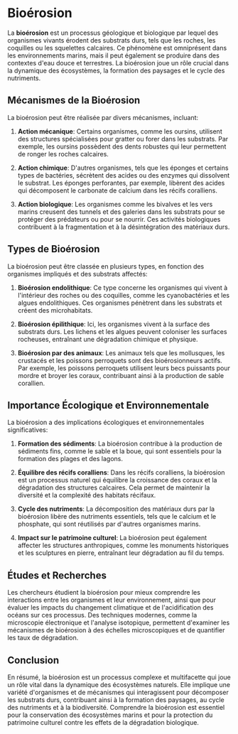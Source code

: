 # Bioérosion

La **bioérosion** est un processus géologique et biologique par lequel des organismes vivants érodent des substrats durs, tels que les roches, les coquilles ou les squelettes calcaires. Ce phénomène est omniprésent dans les environnements marins, mais il peut également se produire dans des contextes d'eau douce et terrestres. La bioérosion joue un rôle crucial dans la dynamique des écosystèmes, la formation des paysages et le cycle des nutriments.

## Mécanismes de la Bioérosion

La bioérosion peut être réalisée par divers mécanismes, incluant:

1. **Action mécanique**: Certains organismes, comme les oursins, utilisent des structures spécialisées pour gratter ou forer dans les substrats. Par exemple, les oursins possèdent des dents robustes qui leur permettent de ronger les roches calcaires.

2. **Action chimique**: D'autres organismes, tels que les éponges et certains types de bactéries, sécrètent des acides ou des enzymes qui dissolvent le substrat. Les éponges perforantes, par exemple, libèrent des acides qui décomposent le carbonate de calcium dans les récifs coralliens.

3. **Action biologique**: Les organismes comme les bivalves et les vers marins creusent des tunnels et des galeries dans les substrats pour se protéger des prédateurs ou pour se nourrir. Ces activités biologiques contribuent à la fragmentation et à la désintégration des matériaux durs.

## Types de Bioérosion

La bioérosion peut être classée en plusieurs types, en fonction des organismes impliqués et des substrats affectés:

1. **Bioérosion endolithique**: Ce type concerne les organismes qui vivent à l'intérieur des roches ou des coquilles, comme les cyanobactéries et les algues endolithiques. Ces organismes pénètrent dans les substrats et créent des microhabitats.

2. **Bioérosion épilithique**: Ici, les organismes vivent à la surface des substrats durs. Les lichens et les algues peuvent coloniser les surfaces rocheuses, entraînant une dégradation chimique et physique.

3. **Bioérosion par des animaux**: Les animaux tels que les mollusques, les crustacés et les poissons perroquets sont des bioérosionneurs actifs. Par exemple, les poissons perroquets utilisent leurs becs puissants pour mordre et broyer les coraux, contribuant ainsi à la production de sable corallien.

## Importance Écologique et Environnementale

La bioérosion a des implications écologiques et environnementales significatives:

1. **Formation des sédiments**: La bioérosion contribue à la production de sédiments fins, comme le sable et la boue, qui sont essentiels pour la formation des plages et des lagons.

2. **Équilibre des récifs coralliens**: Dans les récifs coralliens, la bioérosion est un processus naturel qui équilibre la croissance des coraux et la dégradation des structures calcaires. Cela permet de maintenir la diversité et la complexité des habitats récifaux.

3. **Cycle des nutriments**: La décomposition des matériaux durs par la bioérosion libère des nutriments essentiels, tels que le calcium et le phosphate, qui sont réutilisés par d'autres organismes marins.

4. **Impact sur le patrimoine culturel**: La bioérosion peut également affecter les structures anthropiques, comme les monuments historiques et les sculptures en pierre, entraînant leur dégradation au fil du temps.

## Études et Recherches

Les chercheurs étudient la bioérosion pour mieux comprendre les interactions entre les organismes et leur environnement, ainsi que pour évaluer les impacts du changement climatique et de l'acidification des océans sur ces processus. Des techniques modernes, comme la microscopie électronique et l'analyse isotopique, permettent d'examiner les mécanismes de bioérosion à des échelles microscopiques et de quantifier les taux de dégradation.

## Conclusion

En résumé, la bioérosion est un processus complexe et multifacette qui joue un rôle vital dans la dynamique des écosystèmes naturels. Elle implique une variété d'organismes et de mécanismes qui interagissent pour décomposer les substrats durs, contribuant ainsi à la formation des paysages, au cycle des nutriments et à la biodiversité. Comprendre la bioérosion est essentiel pour la conservation des écosystèmes marins et pour la protection du patrimoine culturel contre les effets de la dégradation biologique.